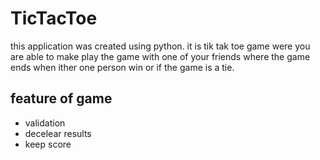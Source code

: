 # TicTacToe

this application was created using python. it is tik tak toe game were you are able to make play the game
with one of your friends where the game ends when ither one person win or if the game is a tie.

## feature of game

* validation
* decelear results
* keep score
